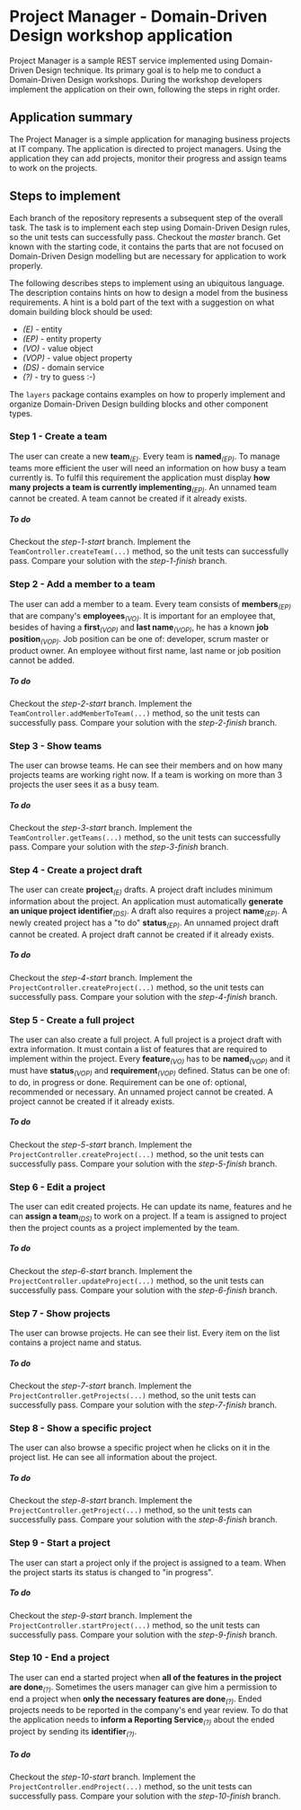 # Project Manager - Domain-Driven Design workshop application
Project Manager is a sample REST service implemented using Domain-Driven Design technique.
Its primary goal is to help me to conduct a Domain-Driven Design workshops.
During the workshop developers implement the application on their own, following the steps in right order.

## Application summary
The Project Manager is a simple application for managing business projects at IT company.
The application is directed to project managers.
Using the application they can add projects, monitor their progress and assign teams to work on the projects.

## Steps to implement
Each branch of the repository represents a subsequent step of the overall task.
The task is to implement each step using Domain-Driven Design rules, so the unit tests can successfully pass.
Checkout the _master_ branch.
Get known with the starting code, it contains the parts that are not focused on Domain-Driven Design modelling but are necessary for application to work properly.

The following describes steps to implement using an ubiquitous language.
The description contains hints on how to design a model from the business requirements.
A hint is a bold part of the text with a suggestion on what domain building block should be used:
 - _(E)_ - entity
 - _(EP)_ - entity property
 - _(VO)_ - value object
 - _(VOP)_ - value object property
 - _(DS)_ - domain service
 - _(?)_ - try to guess :-)
 
The `layers` package contains examples on how to properly implement and organize Domain-Driven Design building blocks and other component types. 

### Step 1 - Create a team
The user can create a new **team**<sub>_(E)_</sub>.
Every team is **named**<sub>_(EP)_</sub>.
To manage teams more efficient the user will need an information on how busy a team currently is.
To fulfil this requirement the application must display **how many projects a team is currently implementing**<sub>_(EP)_</sub>.
An unnamed team cannot be created.
A team cannot be created if it already exists.

##### To do
Checkout the _step-1-start_ branch.
Implement the `TeamController.createTeam(...)` method, so the unit tests can successfully pass.
Compare your solution with the _step-1-finish_ branch.

### Step 2 - Add a member to a team
The user can add a member to a team.
Every team consists of **members**<sub>_(EP)_</sub> that are company's **employees**<sub>_(VO)_</sub>.
It is important for an employee that, besides of having a **first**<sub>_(VOP)_</sub> and **last name**<sub>_(VOP)_</sub>, he has a known **job position**<sub>_(VOP)_</sub>.
Job position can be one of: developer, scrum master or product owner.
An employee without first name, last name or job position cannot be added.

##### To do
Checkout the _step-2-start_ branch.
Implement the `TeamController.addMemberToTeam(...)` method, so the unit tests can successfully pass.
Compare your solution with the _step-2-finish_ branch.

### Step 3 - Show teams
The user can browse teams.
He can see their members and on how many projects teams are working right now.
If a team is working on more than 3 projects the user sees it as a busy team.

##### To do
Checkout the _step-3-start_ branch.
Implement the `TeamController.getTeams(...)` method, so the unit tests can successfully pass.
Compare your solution with the _step-3-finish_ branch.

### Step 4 - Create a project draft
The user can create **project**<sub>_(E)_</sub> drafts.
A project draft includes minimum information about the project.
An application must automatically **generate an unique project identifier**<sub>_(DS)_</sub>.
A draft also requires a project **name**<sub>_(EP)_</sub>.
A newly created project has a "to do" **status**<sub>_(EP)_</sub>.
An unnamed project draft cannot be created.
A project draft cannot be created if it already exists.

##### To do
Checkout the _step-4-start_ branch.
Implement the `ProjectController.createProject(...)` method, so the unit tests can successfully pass.
Compare your solution with the _step-4-finish_ branch.

### Step 5 - Create a full project
The user can also create a full project.
A full project is a project draft with extra information.
It must contain a list of features that are required to implement within the project.
Every **feature**<sub>_(VO)_</sub> has to be **named**<sub>_(VOP)_</sub> and it must have **status**<sub>_(VOP)_</sub> and **requirement**<sub>_(VOP)_</sub> defined.
Status can be one of: to do, in progress or done.
Requirement can be one of: optional, recommended or necessary.
An unnamed project cannot be created.
A project cannot be created if it already exists.

##### To do
Checkout the _step-5-start_ branch.
Implement the `ProjectController.createProject(...)` method, so the unit tests can successfully pass.
Compare your solution with the _step-5-finish_ branch.

### Step 6 - Edit a project
The user can edit created projects.
He can update its name, features and he can **assign a team**<sub>_(DS)_</sub> to work on a project.
If a team is assigned to project then the project counts as a project implemented by the team.

##### To do
Checkout the _step-6-start_ branch.
Implement the `ProjectController.updateProject(...)` method, so the unit tests can successfully pass.
Compare your solution with the _step-6-finish_ branch.

### Step 7 - Show projects
The user can browse projects.
He can see their list.
Every item on the list contains a project name and status.

##### To do
Checkout the _step-7-start_ branch.
Implement the `ProjectController.getProjects(...)` method, so the unit tests can successfully pass.
Compare your solution with the _step-7-finish_ branch.

### Step 8 - Show a specific project
The user can also browse a specific project when he clicks on it in the project list.
He can see all information about the project.

##### To do
Checkout the _step-8-start_ branch.
Implement the `ProjectController.getProject(...)` method, so the unit tests can successfully pass.
Compare your solution with the _step-8-finish_ branch.

### Step 9 - Start a project
The user can start a project only if the project is assigned to a team.
When the project starts its status is changed to "in progress".

##### To do
Checkout the _step-9-start_ branch.
Implement the `ProjectController.startProject(...)` method, so the unit tests can successfully pass.
Compare your solution with the _step-9-finish_ branch.

### Step 10 - End a project
The user can end a started project when **all of the features in the project are done**<sub>_(?)_</sub>.
Sometimes the users manager can give him a permission to end a project when **only the necessary features are done**<sub>_(?)_</sub>.
Ended projects needs to be reported in the company's end year review.
To do that the application needs to **inform a Reporting Service**<sub>_(?)_</sub> about the ended project by sending its **identifier**<sub>_(?)_</sub>.

##### To do
Checkout the _step-10-start_ branch.
Implement the `ProjectController.endProject(...)` method, so the unit tests can successfully pass.
Compare your solution with the _step-10-finish_ branch.
